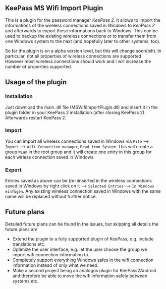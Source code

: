 ## KeePass MS Wifi Import Plugin

This is a plugin for the password manager _KeePass 2_. It allows to import the informations of the wireless connections saved in _Windows_ to _KeePass 2_ and afterwards to export these informations back to Windows. This can be used to backup the existing wireless connections or to transfer them from one Windows system to the next (and hopefully later to other systems, too).

So far the plugin is on a alpha version level, but this will change soon(ish). In particular, not all properties of wireless connections are supported. However most wireless connections should work and I will increase the number of properties supported.

## Usage of the plugin
### Installation
Just download the main .dll file (MSWifiImportPlugin.dll) and insert it in the plugin folder in your KeePass 2 installation (after closing KeePass 2). Afterwards restart KeePass 2.

### Import
You can import all wireless connections saved in Windows via `File` –> `Import` –> `Wifi Connection manager`, `Read from System`. This will create a group `WLan` in the root group and it will create one entry in this group for each wirless connection saved in Windows.

### Export
Entries saved as above can be (re-)inserted in the wireless connections saved in Windows by right click on it –> `Selected Entries` –> `In Windows einfügen`. Any existing wireless connection saved in Windows with the same name will be replaced without further notice.

## Future plans
Detailed future plans can be found in the issues, but skipping all details the future plans are
- Extend the plugin to a fully supported plugin of KeePass, e.g. include translations etc.
- Optimize the user interface, e.g. let the user choose the group we import wifi connection information to.
- Completely support everything Windows safes in the wifi connection information instead of only what we need.
- Make a second project being an analogos plugin for KeePass2Android and therefore be able to move the wifi information safely between systems etc.
